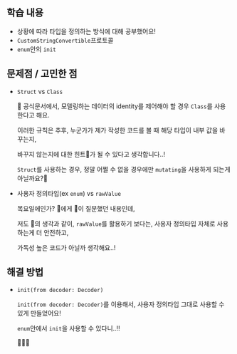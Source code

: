 ## **학습 내용**

- 상황에 따라 타입을 정의하는 방식에 대해 공부했어요!
- `CustomStringConvertible`프로토콜
- `enum`안의 `init`

## **문제점 / 고민한 점**

- `Struct` vs `Class`

  🍎 공식문서에서, 모델링하는 데이터의 identity를 제어해야 할 경우 `Class`를 사용한다고 해요.

  이러한 규칙은 추후, 누군가가 제가 작성한 코드를 볼 때 해당 타입이 내부 값을 바꾸는지,

  바꾸지 않는지에 대한 힌트🚀가 될 수 있다고 생각합니다..!

  `Struct`를 사용하는 경우, 정말 어쩔 수 없을 경우에만 `mutating`을 사용하게 되는게 아닐까요?🤔

- 사용자 정의타입(ex `enum`) vs `rawValue`

  목요일에인가? 🐻에게 🦁이 질문했던 내용인데,

  저도 🦁의 생각과 같이, `rawValue`를 활용하기 보다는, 사용자 정의타입 자체로 사용하는게 더 안전하고,

  가독성 높은 코드가 아닐까 생각해요..!

## **해결 방법**

- `init(from decoder: Decoder)`

  `init(from decoder: Decoder)`를 이용해서, 사용자 정의타입 그대로 사용할 수 있게 만들었어요!

  `enum`안에서 `init`을 사용할 수 있다니..!!

  🥳🥳🥳